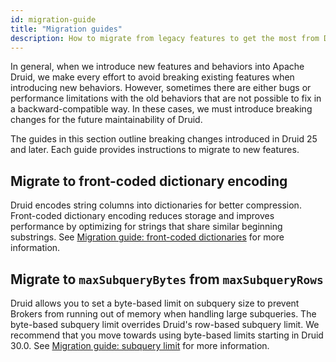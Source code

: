 ```yaml
---
id: migration-guide
title: "Migration guides"
description: How to migrate from legacy features to get the most from Druid updates
---
```


<!--
  ~ Licensed to the Apache Software Foundation (ASF) under one
  ~ or more contributor license agreements.  See the NOTICE file
  ~ distributed with this work for additional information
  ~ regarding copyright ownership.  The ASF licenses this file
  ~ to you under the Apache License, Version 2.0 (the
  ~ "License"); you may not use this file except in compliance
  ~ with the License.  You may obtain a copy of the License at
  ~
  ~   http://www.apache.org/licenses/LICENSE-2.0
  ~
  ~ Unless required by applicable law or agreed to in writing,
  ~ software distributed under the License is distributed on an
  ~ "AS IS" BASIS, WITHOUT WARRANTIES OR CONDITIONS OF ANY
  ~ KIND, either express or implied.  See the License for the
  ~ specific language governing permissions and limitations
  ~ under the License.
  -->

In general, when we introduce new features and behaviors into Apache Druid, we make every effort to avoid breaking existing features when introducing new behaviors. However, sometimes there are either bugs or performance limitations with the old behaviors that are not possible to fix in a backward-compatible way. In these cases, we must introduce breaking changes for the future maintainability of Druid. 

The guides in this section outline breaking changes introduced in Druid 25 and later. Each guide provides instructions to migrate to new features.

<!--

## Migrate to arrays from multi-value dimensions

Druid now supports SQL-compliant array types. Whenever possible, you should use the array type over multi-value dimensions. See []()>.
-->

## Migrate to front-coded dictionary encoding

Druid encodes string columns into dictionaries for better compression. Front-coded dictionary encoding reduces storage and improves performance by optimizing for strings that share similar beginning substrings. See [Migration guide: front-coded dictionaries](migr-front-coded-dict.md) for more information.

## Migrate to `maxSubqueryBytes` from `maxSubqueryRows`

Druid allows you to set a byte-based limit on subquery size to prevent Brokers from running out of memory when handling large subqueries. The byte-based subquery limit overrides Druid's row-based subquery limit. We recommend that you move towards using byte-based limits starting in Druid 30.0. See [Migration guide: subquery limit](migr-subquery-limit.md) for more information.